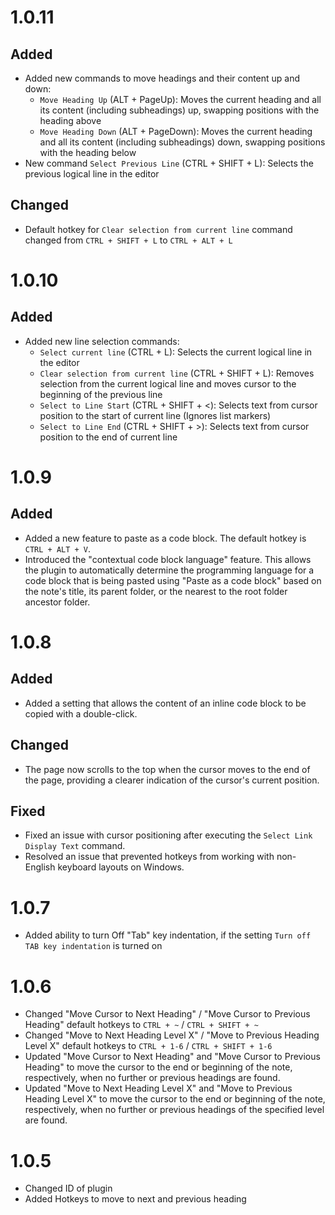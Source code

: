 # 1.0.11
## Added
- Added new commands to move headings and their content up and down:
  - `Move Heading Up` (ALT + PageUp): Moves the current heading and all its content (including subheadings) up, swapping positions with the heading above
  - `Move Heading Down` (ALT + PageDown): Moves the current heading and all its content (including subheadings) down, swapping positions with the heading below
- New command `Select Previous Line` (CTRL + SHIFT + L): Selects the previous logical line in the editor
## Changed
- Default hotkey for `Clear selection from current line` command changed from `CTRL + SHIFT + L` to `CTRL + ALT + L`
# 1.0.10
## Added
- Added new line selection commands:
	- `Select current line` (CTRL + L): Selects the current logical line in the editor
	- `Clear selection from current line` (CTRL + SHIFT + L): Removes selection from the current logical line and moves cursor to the beginning of the previous line
	- `Select to Line Start` (CTRL + SHIFT + <): Selects text from cursor position to the start of current line (Ignores list markers)
	- `Select to Line End` (CTRL + SHIFT + >): Selects text from cursor position to the end of current line
# 1.0.9
## Added
- Added a new feature to paste as a code block. The default hotkey is `CTRL + ALT + V`.
- Introduced the "contextual code block language" feature. This allows the plugin to automatically determine the programming language for a code block that is being pasted using "Paste as a code block" based on the note's title, its parent folder, or the nearest to the root folder ancestor folder.
# 1.0.8
## Added
- Added a setting that allows the content of an inline code block to be copied with a double-click.
## Changed
- The page now scrolls to the top when the cursor moves to the end of the page, providing a clearer indication of the cursor's current position.
## Fixed
- Fixed an issue with cursor positioning after executing the `Select Link Display Text` command.
- Resolved an issue that prevented hotkeys from working with non-English keyboard layouts on Windows.
# 1.0.7
- Added ability to turn Off "Tab" key indentation, if the setting `Turn off TAB key indentation` is turned on
# 1.0.6
- Changed "Move Cursor to Next Heading" / "Move Cursor to Previous Heading" default hotkeys to `CTRL + ~` / `CTRL + SHIFT + ~`
- Changed "Move to Next Heading Level X" /  "Move to Previous Heading Level X" default hotkeys to `CTRL + 1-6` / `CTRL + SHIFT + 1-6`
- Updated "Move Cursor to Next Heading" and "Move Cursor to Previous Heading" to move the cursor to the end or beginning of the note, respectively, when no further or previous headings are found.
- Updated "Move to Next Heading Level X" and "Move to Previous Heading Level X" to move the cursor to the end or beginning of the note, respectively, when no further or previous headings of the specified level are found.
# 1.0.5
- Changed ID of plugin
- Added Hotkeys to move to next and previous heading
